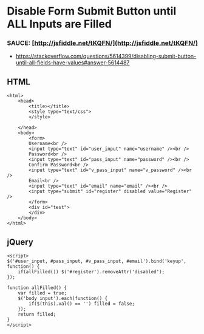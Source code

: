 # Disable Form Submit Button until ALL Inputs are Filled 
### SAUCE: [http://jsfiddle.net/tKQFN/](http://jsfiddle.net/tKQFN/)
- https://stackoverflow.com/questions/5614399/disabling-submit-button-until-all-fields-have-values#answer-5614487

## HTML

```
<html>
    <head>
        <title></title>
        <style type="text/css">
        </style>
        
    </head>
    <body>
        <form>
        Username<br />
        <input type="text" id="user_input" name="username" /><br />
        Password<br />
        <input type="text" id="pass_input" name="password" /><br />
        Confirm Password<br />
        <input type="text" id="v_pass_input" name="v_password" /><br />
        Email<br />
        <input type="text" id="email" name="email" /><br />     
        <input type="submit" id="register" disabled value="Register" />
        </form>
        <div id="test">
        </div>
    </body>
</html>
```

## jQuery 

```
<script>
$('#user_input, #pass_input, #v_pass_input, #email').bind('keyup', function() {
    if(allFilled()) $('#register').removeAttr('disabled');
});

function allFilled() {
    var filled = true;
    $('body input').each(function() {
        if($(this).val() == '') filled = false;
    });
    return filled;
}
</script>
```
